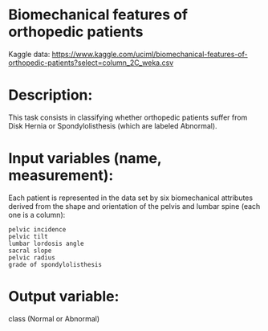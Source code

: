 # Biomechanical features of orthopedic patients

Kaggle data: https://www.kaggle.com/uciml/biomechanical-features-of-orthopedic-patients?select=column_2C_weka.csv

# Description:

This task consists in classifying whether orthopedic patients suffer from Disk Hernia or Spondylolisthesis (which are labeled Abnormal).

# Input variables (name, measurement):

Each patient is represented in the data set by six biomechanical attributes derived from the shape and orientation of the pelvis and lumbar spine (each one is a column):

    pelvic incidence
    pelvic tilt
    lumbar lordosis angle
    sacral slope
    pelvic radius
    grade of spondylolisthesis

# Output variable:

class (Normal or Abnormal)
